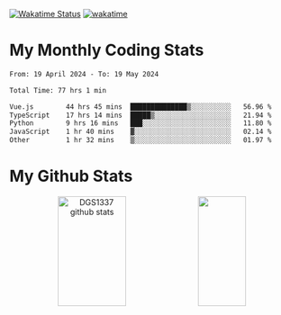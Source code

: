 [![Wakatime Status](https://github.com/noopurphalak/noopurphalak/workflows/wakatime-status-update/badge.svg)](https://github.com/noopurphalak/noopurphalak/actions/workflows/main.yml)
[![wakatime](https://wakatime.com/badge/user/80ace140-ef40-4fdd-b8ed-f3be3d2e1aea.svg)](https://wakatime.com/@80ace140-ef40-4fdd-b8ed-f3be3d2e1aea)

# My Monthly Coding Stats

<!--START_SECTION:waka-->

```txt
From: 19 April 2024 - To: 19 May 2024

Total Time: 77 hrs 1 min

Vue.js        44 hrs 45 mins  ██████████████▒░░░░░░░░░░   56.96 %
TypeScript    17 hrs 14 mins  █████▒░░░░░░░░░░░░░░░░░░░   21.94 %
Python        9 hrs 16 mins   ███░░░░░░░░░░░░░░░░░░░░░░   11.80 %
JavaScript    1 hr 40 mins    ▓░░░░░░░░░░░░░░░░░░░░░░░░   02.14 %
Other         1 hr 32 mins    ▒░░░░░░░░░░░░░░░░░░░░░░░░   01.97 %
```

<!--END_SECTION:waka-->

# My Github Stats
<div style="text-align: center;">
  <img width="49%" height="195px" src="https://github-readme-stats-sigma-five.vercel.app/api?username=noopurphalak&show_icons=true&count_private=true&hide_border=true&title_color=ecf2f8&icon_color=0d1117&text_color=FFFFFF&bg_color=0d1117" alt="DGS1337 github stats" />
  <img width="41%" height="195px" src="https://github-readme-stats-sigma-five.vercel.app/api/top-langs/?username=noopurphalak&layout=compact&hide_border=true&title_color=ecf2f8&text_color=FFFFFF&bg_color=0d1117" />
</div>
